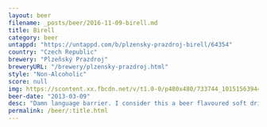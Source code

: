 ```yaml
---
layout: beer
filename: _posts/beer/2016-11-09-birell.md
title: Birell
category: beer
untappd: "https://untappd.com/b/plzensky-prazdroj-birell/64354"
country: "Czech Republic"
brewery: "Plzeňský Prazdroj"
breweryURL: "/brewery/plzensky-prazdroj.html"
style: "Non-Alcoholic"
score: null
img: https://scontent.xx.fbcdn.net/v/t1.0-0/p480x480/733744_10151563944413745_394586851_n.jpg?_nc_cat=106&_nc_ht=scontent.xx&oh=db29f915972fd9d459d507ef468fb711&oe=5CB1DD7F
beer-date: "2013-03-09"
desc: "Damn language barrier. I consider this a beer flavoured soft drink"
permalink: /beer/:title.html
---
```

